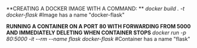 **CREATING A DOCKER IMAGE WITH A COMMAND: **
*docker build . -t docker-flask* #Image has a name "docker-flask"

**RUNNING A CONTAINER ON A PORT 80 WITH FORWARDING FROM 5000 AND IMMEDIATELY DELETING WHEN CONTAINER STOPS**
*docker run -p 80:5000 -it --rm --name flask docker-flask*  #Container has a name "flask"
